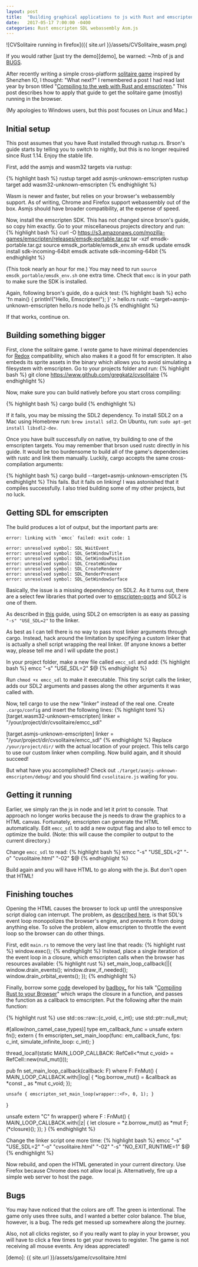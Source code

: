 ```yaml
---
layout: post
title:  "Building graphical applications to js with Rust and emscripten"
date:   2017-05-17 7:00:00 -0400
categories: Rust emscripten SDL webassembly Asm.js
---
```


![CVSolitaire running in firefox]({{ site.url }}/assets/CVSolitaire_wasm.png)

If you would rather [just try the demo][demo], be warned: ~7mb of js and [BUGS](#bugs).

After recently writing a simple cross-platform [solitaire game][game] inspired by Shenzhen IO, I thought: "What next?" I remembered a post I had read last year by brson titled "[Compiling to the web with Rust and emscripten][users-guide]." This post describes how to apply that guide to get the solitaire game (mostly) running in the browser.

(My apologies to Windows users, but this post focuses on Linux and Mac.)

## Initial setup
This post assumes that you have Rust installed through rustup.rs. Brson's guide starts by telling you to switch to nightly, but this is no longer required since Rust 1.14. Enjoy the stable life.

First, add the asmjs and wasm32 targets via rustup:

{% highlight bash %}
rustup target add asmjs-unknown-emscripten
rustup target add wasm32-unknown-emscripten
{% endhighlight %}

Wasm is newer and faster, but relies on your browser's webassembly support. As of writing, Chrome and Firefox support webassembly out of the box. Asmjs should have broader compatibility, at the expense of speed.

Now, install the emscripten SDK. This has not changed since brson's guide, so copy him exactly.
Go to your miscellaneous projects directory and run:
{% highlight bash %}
curl -O https://s3.amazonaws.com/mozilla-games/emscripten/releases/emsdk-portable.tar.gz
tar -xzf emsdk-portable.tar.gz
source emsdk_portable/emsdk_env.sh
emsdk update
emsdk install sdk-incoming-64bit
emsdk activate sdk-incoming-64bit
{% endhighlight %}

(This took nearly an hour for me.)
You may need to run ```source emsdk_portable/emsdk_env.sh``` one extra time. Check that ```emcc``` is in your path to make sure the SDK is installed.

Again, following brson's guide, do a quick test:
{% highlight bash %}
echo 'fn main() { println!("Hello, Emscripten!"); }' > hello.rs
rustc --target=asmjs-unknown-emscripten hello.rs
node hello.js
{% endhighlight %}

If that works, continue on.

## Building something bigger
First, clone the solitaire game. I wrote game to have minimal dependencies for [Redox][redox] compatibility, which also makes it a good fit for emscripten. It also embeds its sprite assets in the binary which allows you to avoid simulating a filesystem with emscripten.
Go to your projects folder and run:
{% highlight bash %}
git clone https://www.github.com/gregkatz/cvsolitaire
{% endhighlight %}

Now, make sure you can build natively before you start cross compiling:

{% highlight bash %}
cargo build
{% endhighlight %}

If it fails, you may be missing the SDL2 dependency. To install SDL2 on a Mac using Homebrew run: ```brew install sdl2```. On Ubuntu, run: ```sudo apt-get install libsdl2-dev```.

Once you have built successfully on native, try building to one of the emscripten targets. You may remember that brson used rustc directly in his guide. It would be too burdensome to build all of the game's dependencies with rustc and link them manually. Luckily, cargo accepts the same cross-compilation arguments:

{% highlight bash %}
cargo build --target=asmjs-unknown-emscripten
{% endhighlight %}
This fails. But it fails on linking! I was astonished that it compiles successfully. I also tried building some of my other projects, but no luck.

## Getting SDL for emscripten
The build produces a lot of output, but the important parts are:
```
error: linking with `emcc` failed: exit code: 1
```

```
error: unresolved symbol: SDL_WaitEvent
error: unresolved symbol: SDL_GetWindowTitle
error: unresolved symbol: SDL_GetWindowPosition
error: unresolved symbol: SDL_CreateWindow
error: unresolved symbol: SDL_CreateRenderer
error: unresolved symbol: SDL_RenderPresent
error: unresolved symbol: SDL_GetWindowSurface
```

Basically, the issue is a missing dependency on SDL2. As it turns out, there are a select few libraries that ported over to [emscripten-ports][ports] and SDL2 is one of them.

As described in [this][c-guide] guide, using SDL2 on emscripten is as easy as passing ```"-s" "USE_SDL=2"``` to the linker.

As best as I can tell there is no way to pass most linker arguments through cargo. Instead, hack around the limitation by specifying a custom linker that is actually a shell script wrapping the real linker. (If anyone knows a better way, please tell me and I will update the post.)

In your project folder, make a new file called ```emcc_sdl``` and add:
{% highlight bash %}
emcc "-s" "USE_SDL=2" $@
{% endhighlight %}

Run ```chmod +x emcc_sdl``` to make it executable. This tiny script calls the linker, adds our SDL2 arguments and passes along the other arguments it was called with.

Now, tell cargo to use the new "linker" instead of the real one. Create ```.cargo/config``` and insert the following lines:
{% highlight toml %}
[target.wasm32-unknown-emscripten]
linker = "/your/project/dir/cvsolitaire/emcc_sdl"

[target.asmjs-unknown-emscripten]
linker = "/your/project/dir/cvsolitaire/emcc_sdl"
{% endhighlight %}
Replace ```/your/project/dir/``` with the actual location of your project. This tells cargo to use our custom linker when compiling. Now build again, and it should succeed!

But what have you accomplished? Check out ```./target/asmjs-unknown-emscripten/debug/``` and you should find ```cvsolitaire.js``` waiting for you.

## Getting it running
Earlier, we simply ran the js in node and let it print to console. That approach no longer works because the js needs to draw the graphics to a HTML canvas. Fortunately, emscripten can generate the HTML automatically. Edit ```emcc_sdl``` to add a new output flag and also to tell emcc to optimize the build. (Note: this will cause the compiler to output to the current directory.)

Change ```emcc_sdl``` to read:
{% highlight bash %}
emcc "-s" "USE_SDL=2" "-o" "cvsolitaire.html" "-02" $@
{% endhighlight %}

Build again and you will have HTML to go along with the js. But don't open that HTML!

## Finishing touches
Opening the HTML causes the browser to lock up until the unresponsive script dialog can interrupt. The problem, as [described here][em-sdl], is that SDL's event loop monopolizes the browser's engine, and prevents it from doing anything else. To solve the problem, allow emscripten to throttle the event loop so the browser can do other things.

First, edit ```main.rs``` to remove the very last line that reads:
{% highlight rust %}
window.exec();
{% endhighlight %}
Instead, place a single iteration of the event loop in a closure, which emscripten calls when the browser has resources available:
{% highlight rust %}
set_main_loop_callback(||{
    window.drain_events();
    window.draw_if_needed();
    window.drain_orbital_events();
});
{% endhighlight %}

Finally, borrow some [code][triangle-repo] developed by [badboy_][jan-home] for his talk "[Compiling Rust to your Browser][talk]" which wraps the closure in a function, and passes the function as a callback to emscripten. Put the following after the main function:

{% highlight rust %}
use std::os::raw::{c_void, c_int};
use std::ptr::null_mut;

#[allow(non_camel_case_types)]
type em_callback_func = unsafe extern fn();
extern {
    fn emscripten_set_main_loop(func: em_callback_func,
                                fps: c_int,
                                simulate_infinite_loop: c_int);
}

thread_local!(static MAIN_LOOP_CALLBACK: RefCell<*mut c_void> = RefCell::new(null_mut()));

pub fn set_main_loop_callback<F>(callback: F) where F: FnMut() {
    MAIN_LOOP_CALLBACK.with(|log| {
        *log.borrow_mut() = &callback as *const _ as *mut c_void;
    });

    unsafe { emscripten_set_main_loop(wrapper::<F>, 0, 1); }
}

unsafe extern "C" fn wrapper<F>() where F : FnMut() {
    MAIN_LOOP_CALLBACK.with(|z| {
        let closure = *z.borrow_mut() as *mut F;
        (*closure)();
    });
}
{% endhighlight %}

Change the linker script one more time:
{% highlight bash %}
emcc "-s" "USE_SDL=2" "-o" "cvsolitaire.html" "-02" "-s" "NO_EXIT_RUNTIME=1" $@
{% endhighlight %}

Now rebuild, and open the HTML generated in your current directory. Use Firefox because Chrome does not allow local js. Alternatively, fire up a simple web server to host the page.

## Bugs
You may have noticed that the colors are off. The green is intentional. The game only uses three suits, and I wanted a better color balance. The blue, however, is a bug. The reds get messed up somewhere along the journey.

Also, not all clicks register, so if you really want to play in your browser, you will have to click a few times to get your moves to register. The game is not receiving all mouse events. Any ideas appreciated!

[users-guide]: https://users.rust-lang.org/t/compiling-to-the-web-with-rust-and-emscripten/7627
[game]: https://www.github.com/gregkatz/cvsolitaire
[ports]: https://github.com/emscripten-ports
[c-guide]: https://lyceum-allotments.github.io/2016/06/emscripten-and-sdl-2-tutorial-part-1/
[redox]: https://www.redox-os.org
[em-sdl]: https://kripken.github.io/emscripten-site/docs/porting/emscripten-runtime-environment.html#browser-main-loop
[jan-home]: https://fnordig.de/
[triangle-repo]: https://github.com/badboy/rust-triangle-js/blob/master/src/main.rs
[talk]: http://www.hellorust.com/emscripten/
[demo]: {{ site.url }}/assets/game/cvsolitaire.html